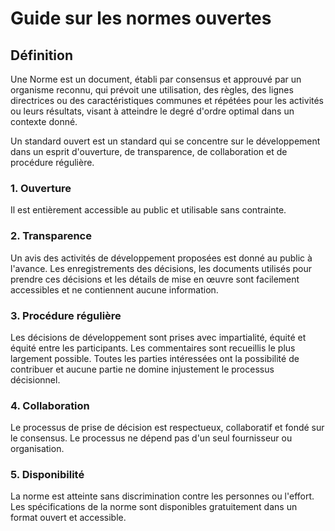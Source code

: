 # Guide sur les normes ouvertes

## Définition

Une Norme est un document, établi par consensus et approuvé par un organisme reconnu, qui prévoit une utilisation, des règles, des lignes directrices ou des caractéristiques communes et répétées pour les activités ou leurs résultats, visant à atteindre le degré d'ordre optimal dans un contexte donné.

Un standard ouvert est un standard qui se concentre sur le développement dans un esprit d'ouverture, de transparence, de collaboration et de procédure régulière.

### 1. Ouverture

Il est entièrement accessible au public et utilisable sans contrainte.

### 2. Transparence

Un avis des activités de développement proposées est donné au public à l'avance. Les enregistrements des décisions, les documents utilisés pour prendre ces décisions et les détails de mise en œuvre sont facilement accessibles et ne contiennent aucune information.

### 3. Procédure régulière

Les décisions de développement sont prises avec impartialité, équité et équité entre les participants. Les commentaires sont recueillis le plus largement possible. Toutes les parties intéressées ont la possibilité de contribuer et aucune partie ne domine injustement le processus décisionnel.

### 4. Collaboration

Le processus de prise de décision est respectueux, collaboratif et fondé sur le consensus. Le processus ne dépend pas d'un seul fournisseur ou organisation.

### 5. Disponibilité

La norme est atteinte sans discrimination contre les personnes ou l'effort. Les spécifications de la norme sont disponibles gratuitement dans un format ouvert et accessible.
